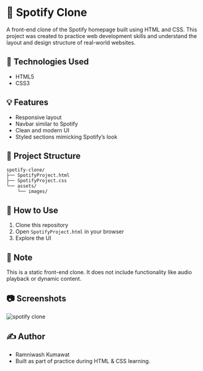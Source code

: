 # 🎵 Spotify Clone

A front-end clone of the Spotify homepage built using HTML and CSS. This project was created to practice web development skills and understand the layout and design structure of real-world websites.

## 🔧 Technologies Used

* HTML5
* CSS3

## 💡 Features

* Responsive layout
* Navbar similar to Spotify
* Clean and modern UI
* Styled sections mimicking Spotify’s look

## 📁 Project Structure

```
spotify-clone/
├── SpotifyProject.html
├── SpotifyProject.css
└── assets/
    └── images/
```

## 🚀 How to Use

1. Clone this repository
2. Open `SpotifyProject.html` in your browser
3. Explore the UI

## 📌 Note

This is a static front-end clone. It does not include functionality like audio playback or dynamic content.

## 📷 Screenshots
![spotify clone](https://github.com/user-attachments/assets/8c1f2e4e-22a9-40b2-920d-e8a3f636f3aa)



## ✍️ Author

* Ramniwash Kumawat
* Built as part of practice during HTML & CSS learning.

